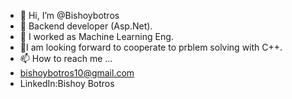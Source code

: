 - 👋 Hi, I’m @Bishoybotros
- 👀 Backend developer (Asp.Net).
- 🌱 I worked as Machine Learning Eng.
- 💞️I am looking forward to cooperate to prblem solving with C++.
- 📫 How to reach me ...
- bishoybotros10@gmail.com
- LinkedIn:Bishoy Botros
<!---
Bishoybotros/Bishoybotros is a ✨ special ✨ repository because its `README.md` (this file) appears on your GitHub profile.
You can click the Preview link to take a look at your changes.
--->
